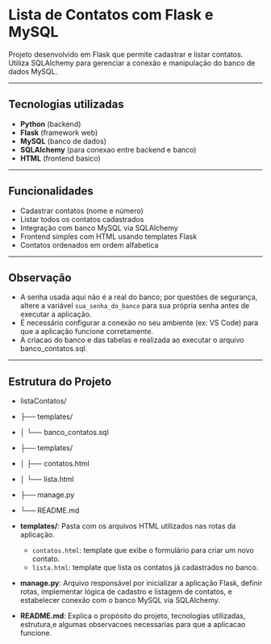 # Lista de Contatos com Flask e MySQL

Projeto desenvolvido em Flask que permite cadastrar e listar contatos.  
Utiliza SQLAlchemy para gerenciar a conexão e manipulação do banco de dados MySQL.

---

## Tecnologias utilizadas

- **Python** (backend)  
- **Flask** (framework web)  
- **MySQL** (banco de dados)  
- **SQLAlchemy** (para conexao entre backend e banco)
- **HTML** (frontend basico)

---

## Funcionalidades

- Cadastrar contatos (nome e número)  
- Listar todos os contatos cadastrados  
- Integração com banco MySQL via SQLAlchemy  
- Frontend simples com HTML usando templates Flask
- Contatos ordenados em ordem alfabetica

---

## Observação

- A senha usada aqui não é a real do banco; por questões de segurança, altere a variável `sua_senha_do_banco` para sua própria senha antes de executar a aplicação.  
- É necessário configurar a conexão no seu ambiente (ex: VS Code) para que a aplicação funcione corretamente.
- A criacao do banco e das tabelas e realizada ao executar o arquivo banco_contatos.sql.

---

## Estrutura do Projeto

- listaContatos/
- ├── templates/
- │ └── banco_contatos.sql
- ├── templates/
- │ ├── contatos.html 
- │ └── lista.html 
- ├── manage.py 
- └── README.md 

- **templates/**: Pasta com os arquivos HTML utilizados nas rotas da aplicação.  
  - `contatos.html`: template que exibe o formulário para criar um novo contato.  
  - `lista.html`: template que lista os contatos já cadastrados no banco.
- **manage.py**: Arquivo responsável por inicializar a aplicação Flask, definir rotas, implementar lógica de cadastro e listagem de contatos, e estabelecer conexão com o banco MySQL via SQLAlchemy.
- **README.md**: Explica o propósito do projeto, tecnologias utilizadas, estrutura,e algumas observacoes necessarias para que a aplicacao funcione.


